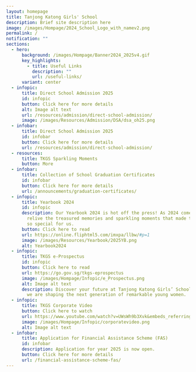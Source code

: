 ```yaml
---
layout: homepage
title: Tanjong Katong Girls' School
description: Brief site description here
image: /images/Hompage/2024_School_Logo_with_namev2.png
permalink: /
notification: ""
sections:
  - hero:
      background: /images/Hompage/Banner2024_2025v4.gif
      key_highlights:
        - title: Useful Links
          description: ""
          url: /useful-links/
      variant: center
  - infopic:
      title: Direct School Admission 2025
      id: infopic
      button: Click here for more details
      alt: Image alt text
      url: /resources/admission/direct-school-admission/
      image: /images/Resources/Admission/DSA/dsa_oh25.png
  - infobar:
      title: Direct School Admission 2025
      id: infobar
      button: Click here for more details
      url: /resources/admission/direct-school-admission/
  - resources:
      title: TKGS Sparkling Moments
      button: More
  - infobar:
      title: Collection of School Graduation Certificates
      id: infobar
      button: Click here for more details
      url: /announcements/graduation-certificates/
  - infopic:
      title: Yearbook 2024
      id: infopic
      description: Our Yearbook 2024 is hot off the press! As 2024 comes to a close,
        relive the treasured memories and sparkling moments that made this year
        so special for us.
      button: Click here to read
      url: https://online.fliphtml5.com/imxpa/llbw/#p=1
      image: /images/Resources/Yearbook/2025YB.png
      alt: Yearbook2024
  - infopic:
      title: TKGS e-Prospectus
      id: infopic
      button: Click here to read
      url: https://go.gov.sg/tkgs-eprospectus
      image: /images/Hompage/Infopic/e_Prospectus.png
      alt: Image alt text
      description: Discover your future at Tanjong Katong Girls’ School! Find out how
        we are shaping the next generation of remarkable young women.
  - infopic:
      title: TKGS Corporate Video
      button: Click here to watch
      url: https://www.youtube.com/watch?v=UWsWh9b3Xvk&embeds_referring_euri=https%3A%2F%2Fwww.youtube.com%2Fwatch%3Fv%3DUWsWh9b3Xvk%26t%3D14s&feature=emb_imp_woyt
      image: /images/Hompage/Infopic/corporatevideo.png
      alt: Image alt text
  - infobar:
      title: Application for Financial Assistance Scheme (FAS)
      id: infobar
      description: Application for year 2025 is now open.
      button: Click here for more details
      url: /financial-assistance-scheme-fas/
---
```


